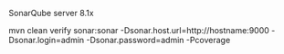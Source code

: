 SonarQube server 8.1x

mvn clean verify sonar:sonar -Dsonar.host.url=http://hostname:9000 -Dsonar.login=admin -Dsonar.password=admin -Pcoverage
